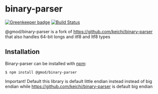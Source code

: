 
# binary-parser

[![Greenkeeper badge](https://badges.greenkeeper.io/GMOD/binary-parser.svg)](https://greenkeeper.io/)
[![Build Status](https://travis-ci.com/GMOD/binary-parser.svg?branch=master)](https://travis-ci.com/GMOD/binary-parser)

@gmod/binary-parser is a fork of https://github.com/keichi/binary-parser that also handles 64-bit longs and itf8 and ltf8 types

## Installation

Binary-parser can be installed with [npm](https://npmjs.org/):

```shell
$ npm install @gmod/binary-parser
```

Important! Default this library is default little endian instead instead of big endian while https://github.com/keichi/binary-parser is default big endian
